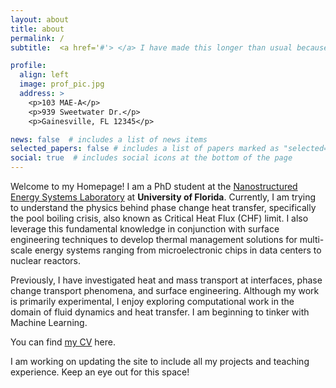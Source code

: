 ```yaml
---
layout: about
title: about
permalink: /
subtitle:  <a href='#'> </a> I have made this longer than usual because I have not had time to make it shorter. - Blaise Pascal

profile:
  align: left
  image: prof_pic.jpg
  address: >
    <p>103 MAE-A</p>
    <p>939 Sweetwater Dr.</p>
    <p>Gainesville, FL 12345</p>

news: false  # includes a list of news items
selected_papers: false # includes a list of papers marked as "selected={true}"
social: true  # includes social icons at the bottom of the page
---
```


Welcome to my Homepage! I am a PhD student at the [Nanostructured Energy Systems Laboratory](https://mae.ufl.edu/neslabs/index.html) at **University of Florida**. Currently, I am trying to understand the physics behind phase change heat transfer, specifically the pool boiling crisis, also known as Critical Heat Flux (CHF) limit. I also leverage this fundamental knowledge in conjunction with surface engineering techniques to develop thermal management solutions for multi-scale energy systems ranging from microelectronic chips in data centers to nuclear reactors.

Previously, I have investigated heat and mass transport at interfaces, phase change transport phenomena, and surface engineering. Although my work is primarily experimental, I enjoy exploring computational work in the domain of fluid dynamics and heat transfer. I am beginning to tinker with Machine Learning. 

You can find [my CV]({{https://suhastamvada.com}}/assets/STamvada-resume.pdf) here.

I am working on updating the site to include all my projects and teaching experience. Keep an eye out for this space!
